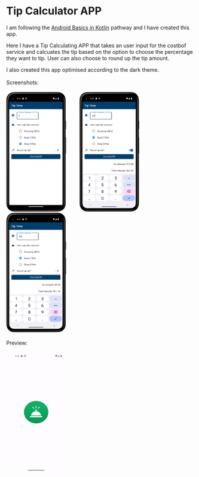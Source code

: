# Tip Calculator APP
I am following the [Android Basics in Kotlin](https://developer.android.com/courses/android-basics-kotlin/course) pathway and I have created this app.

Here I have a Tip Calculating APP that takes an user input for the costbof service and calcuates the tip based on the option to choose the percentage they want to tip.
User can also choose to round up the tip amount.

I also created this app optimised according to the dark theme.
<br><bR>
Screenshots:<br><br>
<img src="https://github.com/rohanag03/Tip-Calculator-APP/blob/master/Screenshots/1.png" width="160" height="320"> &emsp;&emsp;
<img src="https://github.com/rohanag03/Tip-Calculator-APP/blob/master/Screenshots/2.png" width="160" height="320"> &emsp;&emsp;
<img src="https://github.com/rohanag03/Tip-Calculator-APP/blob/master/Screenshots/3.png" width="160" height="320">
<br><br>
Preview:<br><br>
<img src="https://github.com/rohanag03/Tip-Calculator-APP/blob/master/Screenshots/vid2.gif" width="160" height="320">
